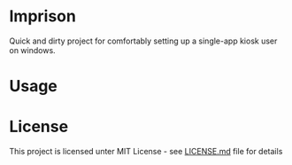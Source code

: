 # Imprison

Quick and dirty project for comfortably setting up a single-app kiosk user on windows.

# Usage

# License

This project is licensed unter MIT License - see [LICENSE.md](LICENSE.md) file for details
